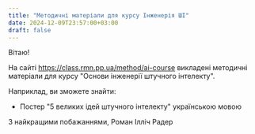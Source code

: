 ```yaml
---
title: "Методичні матеріали для курсу Інженерія ШІ"
date: 2024-12-09T23:57:00+03:00
draft: false
---
```


Вітаю!

На сайті https://class.rmn.pp.ua/method/ai-course викладені методичні матеріали для курсу "Основи інженерії штучного інтелекту".

Наприклад, ви зможете знайти:
 - Постер "5 великих ідей штучного інтелекту" українською мовою
 

З найкращими побажаннями, Роман Ілліч Радер